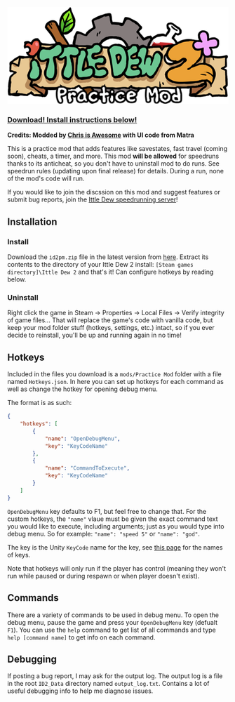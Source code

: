 ﻿![ID2 Practice Mod](/Images/logo.png)

### [Download! Install instructions below!](https://github.com/Chris-Is-Awesome/id2pm/releases)

**Credits: Modded by [Chris is Awesome](https://github.com/Chris-Is-Awesome) with UI code from Matra**

This is a practice mod that adds features like savestates, fast travel (coming soon), cheats, a timer, and more. This mod **will be allowed** for speedruns thanks to its anticheat, so you don't have to uninstall mod to do runs. See speedrun rules (updating upon final release) for details. During a run, none of the mod's code will run.

If you would like to join the discssion on this mod and suggest features or submit bug reports, join the [Ittle Dew speedrunning server](https://discord.gg/FANbQE5FVG)!

## Installation

### Install
Download the `id2pm.zip` file in the latest version from [here](https://github.com/Chris-Is-Awesome/id2pm/releases). Extract its contents to the directory of your Ittle Dew 2 install: `[Steam games directory]\Ittle Dew 2` and that's it! Can configure hotkeys by reading below.

### Uninstall
Right click the game in Steam -> Properties -> Local Files -> Verify integrity of game files...
That will replace the game's code with vanilla code, but keep your mod folder stuff (hotkeys, settings, etc.) intact, so if you ever decide to reinstall, you'll be up and running again in no time!

## Hotkeys

Included in the files you download is a `mods/Practice Mod` folder with a file named `Hotkeys.json`. In here you can set up hotkeys for each command as well as change the hotkey for opening debug menu.

The format is as such:
```json
{
	"hotkeys": [
		{
			"name": "OpenDebugMenu",
			"key": "KeyCodeName"
		},
		{
			"name": "CommandToExecute",
			"key": "KeyCodeName"
		}
	]
}
```
`OpenDebugMenu` key defaults to F1, but feel free to change that. For the custom hotkeys, the `"name"` vlaue must  be given the exact command text you would like to execute, including arguments; just as you would type into debug menu. So for example: `"name": "speed 5"` or `"name": "god"`.

The key is the Unity `KeyCode` name for the key, see [this page](https://docs.unity3d.com/ScriptReference/KeyCode.html) for the names of keys.

Note that hotkeys will only run if the player has control (meaning they won't run while paused or during respawn or when player doesn't exist).

## Commands

There are a variety of commands to be used in debug menu. To open the debug menu, pause the game and press your `OpenDebugMenu` key (defualt `F1`). You can use the `help` command to get list of all commands and type `help [command name]` to get info on each command.

## Debugging

If posting a bug report, I may ask for the output log. The output log is a file in the root `ID2_Data` directory named `output_log.txt`. Contains a lot of useful debugging info to help me diagnose issues.